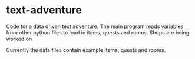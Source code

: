 text-adventure
==============
Code for a data driven text adventure.
The main program reads variables from other python files to load in items, quests and rooms.
Shops are being worked on

Currently the data files contain example items, quests and rooms.
